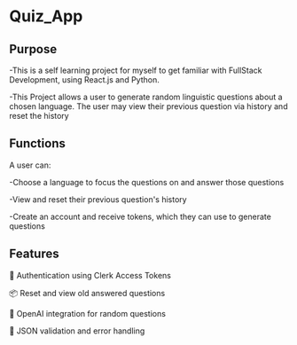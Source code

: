 # Quiz_App

## Purpose

-This is a self learning project for myself to get familiar with FullStack Development, using React.js and Python.

-This Project allows a user to generate random linguistic questions about a chosen language. The user may view their previous question via history and reset the history

## Functions

A user can:

-Choose a language to focus the questions on and answer those questions 

-View and reset their previous question's history

-Create an account and receive tokens, which they can use to generate questions

## Features

🔑 Authentication using Clerk Access Tokens

📦 Reset and view old answered questions

🔁 OpenAI integration for random questions

🧪 JSON validation and error handling

